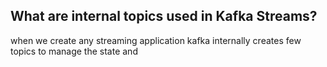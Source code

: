 ## What are internal topics used in Kafka Streams?
when we create any streaming application kafka internally creates few topics to manage the state and 
<!--stackedit_data:
eyJoaXN0b3J5IjpbMjE0MjI4NjYxMSwyMDM2NzcyNDQzLC0yMD
g4NzQ2NjEyLC05NTAwMjUwMTIsLTUwNDI3MzQ3MCwtMTE2MTc0
MDU3NSwtMjE0NjUxMDAwMywyMDgyNjAxNjE2LC0yMTEzNzI5OT
MyLC05MzE2MjE5NSw2Mzk1MzUwMDAsMTYzNjg4OTA1MiwtNjc2
MjEzOTY2LC0xMDg4MjE0NTU0LC0xMTEzNTYzODI2LC0xOTQ0Nj
c3NDQwLDE2NzI4ODM3MzEsLTc0NTU4NDcxMywtNjQ3Mjk5Njc4
LDQwODIwMzQ4Nl19
-->